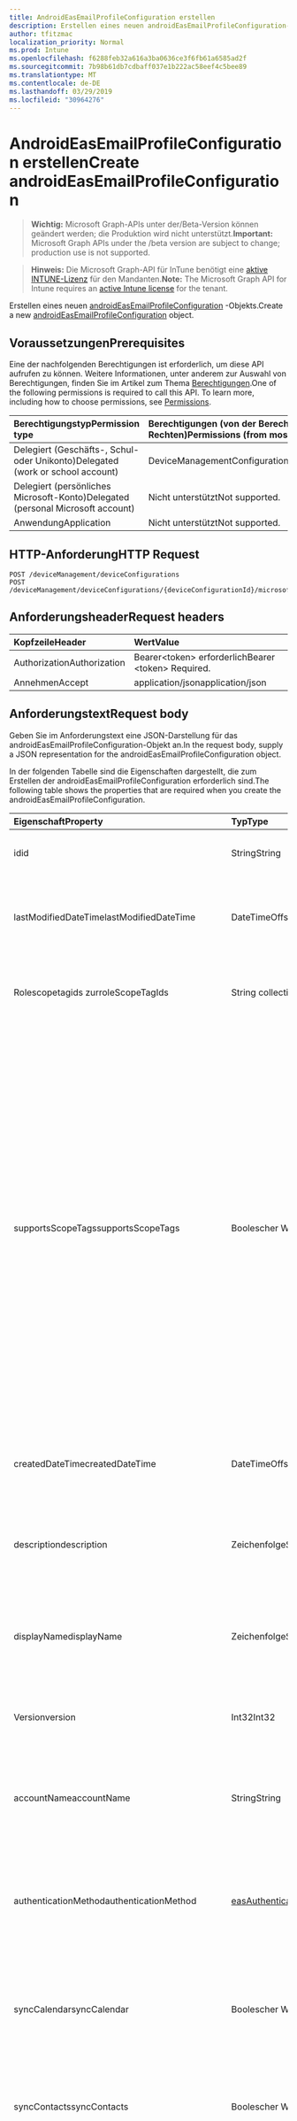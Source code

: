 ```yaml
---
title: AndroidEasEmailProfileConfiguration erstellen
description: Erstellen eines neuen androidEasEmailProfileConfiguration-Objekts.
author: tfitzmac
localization_priority: Normal
ms.prod: Intune
ms.openlocfilehash: f6288feb32a616a3ba0636ce3f6fb61a6585ad2f
ms.sourcegitcommit: 7b98b61db7cdbaff037e1b222ac58eef4c5bee89
ms.translationtype: MT
ms.contentlocale: de-DE
ms.lasthandoff: 03/29/2019
ms.locfileid: "30964276"
---
```

# <a name="create-androideasemailprofileconfiguration"></a><span data-ttu-id="350df-103">AndroidEasEmailProfileConfiguration erstellen</span><span class="sxs-lookup"><span data-stu-id="350df-103">Create androidEasEmailProfileConfiguration</span></span>

> <span data-ttu-id="350df-104">**Wichtig:** Microsoft Graph-APIs unter der/Beta-Version können geändert werden; die Produktion wird nicht unterstützt.</span><span class="sxs-lookup"><span data-stu-id="350df-104">**Important:** Microsoft Graph APIs under the /beta version are subject to change; production use is not supported.</span></span>

> <span data-ttu-id="350df-105">**Hinweis:** Die Microsoft Graph-API für InTune benötigt eine [aktive INTUNE-Lizenz](https://go.microsoft.com/fwlink/?linkid=839381) für den Mandanten.</span><span class="sxs-lookup"><span data-stu-id="350df-105">**Note:** The Microsoft Graph API for Intune requires an [active Intune license](https://go.microsoft.com/fwlink/?linkid=839381) for the tenant.</span></span>

<span data-ttu-id="350df-106">Erstellen eines neuen [androidEasEmailProfileConfiguration](../resources/intune-deviceconfig-androideasemailprofileconfiguration.md) -Objekts.</span><span class="sxs-lookup"><span data-stu-id="350df-106">Create a new [androidEasEmailProfileConfiguration](../resources/intune-deviceconfig-androideasemailprofileconfiguration.md) object.</span></span>

## <a name="prerequisites"></a><span data-ttu-id="350df-107">Voraussetzungen</span><span class="sxs-lookup"><span data-stu-id="350df-107">Prerequisites</span></span>
<span data-ttu-id="350df-p101">Eine der nachfolgenden Berechtigungen ist erforderlich, um diese API aufrufen zu können. Weitere Informationen, unter anderem zur Auswahl von Berechtigungen, finden Sie im Artikel zum Thema [Berechtigungen](/graph/permissions-reference).</span><span class="sxs-lookup"><span data-stu-id="350df-p101">One of the following permissions is required to call this API. To learn more, including how to choose permissions, see [Permissions](/graph/permissions-reference).</span></span>

|<span data-ttu-id="350df-110">Berechtigungstyp</span><span class="sxs-lookup"><span data-stu-id="350df-110">Permission type</span></span>|<span data-ttu-id="350df-111">Berechtigungen (von der Berechtigung mit den meisten Rechten zu der mit den wenigsten Rechten)</span><span class="sxs-lookup"><span data-stu-id="350df-111">Permissions (from most to least privileged)</span></span>|
|:---|:---|
|<span data-ttu-id="350df-112">Delegiert (Geschäfts-, Schul- oder Unikonto)</span><span class="sxs-lookup"><span data-stu-id="350df-112">Delegated (work or school account)</span></span>|<span data-ttu-id="350df-113">DeviceManagementConfiguration.ReadWrite.All</span><span class="sxs-lookup"><span data-stu-id="350df-113">DeviceManagementConfiguration.ReadWrite.All</span></span>|
|<span data-ttu-id="350df-114">Delegiert (persönliches Microsoft-Konto)</span><span class="sxs-lookup"><span data-stu-id="350df-114">Delegated (personal Microsoft account)</span></span>|<span data-ttu-id="350df-115">Nicht unterstützt</span><span class="sxs-lookup"><span data-stu-id="350df-115">Not supported.</span></span>|
|<span data-ttu-id="350df-116">Anwendung</span><span class="sxs-lookup"><span data-stu-id="350df-116">Application</span></span>|<span data-ttu-id="350df-117">Nicht unterstützt</span><span class="sxs-lookup"><span data-stu-id="350df-117">Not supported.</span></span>|

## <a name="http-request"></a><span data-ttu-id="350df-118">HTTP-Anforderung</span><span class="sxs-lookup"><span data-stu-id="350df-118">HTTP Request</span></span>
<!-- {
  "blockType": "ignored"
}
-->
``` http
POST /deviceManagement/deviceConfigurations
POST /deviceManagement/deviceConfigurations/{deviceConfigurationId}/microsoft.graph.windowsDomainJoinConfiguration/networkAccessConfigurations
```

## <a name="request-headers"></a><span data-ttu-id="350df-119">Anforderungsheader</span><span class="sxs-lookup"><span data-stu-id="350df-119">Request headers</span></span>
|<span data-ttu-id="350df-120">Kopfzeile</span><span class="sxs-lookup"><span data-stu-id="350df-120">Header</span></span>|<span data-ttu-id="350df-121">Wert</span><span class="sxs-lookup"><span data-stu-id="350df-121">Value</span></span>|
|:---|:---|
|<span data-ttu-id="350df-122">Authorization</span><span class="sxs-lookup"><span data-stu-id="350df-122">Authorization</span></span>|<span data-ttu-id="350df-123">Bearer&lt;token&gt; erforderlich</span><span class="sxs-lookup"><span data-stu-id="350df-123">Bearer &lt;token&gt; Required.</span></span>|
|<span data-ttu-id="350df-124">Annehmen</span><span class="sxs-lookup"><span data-stu-id="350df-124">Accept</span></span>|<span data-ttu-id="350df-125">application/json</span><span class="sxs-lookup"><span data-stu-id="350df-125">application/json</span></span>|

## <a name="request-body"></a><span data-ttu-id="350df-126">Anforderungstext</span><span class="sxs-lookup"><span data-stu-id="350df-126">Request body</span></span>
<span data-ttu-id="350df-127">Geben Sie im Anforderungstext eine JSON-Darstellung für das androidEasEmailProfileConfiguration-Objekt an.</span><span class="sxs-lookup"><span data-stu-id="350df-127">In the request body, supply a JSON representation for the androidEasEmailProfileConfiguration object.</span></span>

<span data-ttu-id="350df-128">In der folgenden Tabelle sind die Eigenschaften dargestellt, die zum Erstellen der androidEasEmailProfileConfiguration erforderlich sind.</span><span class="sxs-lookup"><span data-stu-id="350df-128">The following table shows the properties that are required when you create the androidEasEmailProfileConfiguration.</span></span>

|<span data-ttu-id="350df-129">Eigenschaft</span><span class="sxs-lookup"><span data-stu-id="350df-129">Property</span></span>|<span data-ttu-id="350df-130">Typ</span><span class="sxs-lookup"><span data-stu-id="350df-130">Type</span></span>|<span data-ttu-id="350df-131">Beschreibung</span><span class="sxs-lookup"><span data-stu-id="350df-131">Description</span></span>|
|:---|:---|:---|
|<span data-ttu-id="350df-132">id</span><span class="sxs-lookup"><span data-stu-id="350df-132">id</span></span>|<span data-ttu-id="350df-133">String</span><span class="sxs-lookup"><span data-stu-id="350df-133">String</span></span>|<span data-ttu-id="350df-134">Schlüssel der Entität</span><span class="sxs-lookup"><span data-stu-id="350df-134">Key of the entity.</span></span> <span data-ttu-id="350df-135">Geerbt von [deviceConfiguration](../resources/intune-deviceconfig-deviceconfiguration.md).</span><span class="sxs-lookup"><span data-stu-id="350df-135">Inherited from [deviceConfiguration](../resources/intune-deviceconfig-deviceconfiguration.md)</span></span>|
|<span data-ttu-id="350df-136">lastModifiedDateTime</span><span class="sxs-lookup"><span data-stu-id="350df-136">lastModifiedDateTime</span></span>|<span data-ttu-id="350df-137">DateTimeOffset</span><span class="sxs-lookup"><span data-stu-id="350df-137">DateTimeOffset</span></span>|<span data-ttu-id="350df-138">Datum und Uhrzeit der letzten Änderung des Objekts.</span><span class="sxs-lookup"><span data-stu-id="350df-138">DateTime the object was last modified.</span></span> <span data-ttu-id="350df-139">Geerbt von [deviceConfiguration](../resources/intune-deviceconfig-deviceconfiguration.md).</span><span class="sxs-lookup"><span data-stu-id="350df-139">Inherited from [deviceConfiguration](../resources/intune-deviceconfig-deviceconfiguration.md)</span></span>|
|<span data-ttu-id="350df-140">Rolescopetagids zur</span><span class="sxs-lookup"><span data-stu-id="350df-140">roleScopeTagIds</span></span>|<span data-ttu-id="350df-141">String collection</span><span class="sxs-lookup"><span data-stu-id="350df-141">String collection</span></span>|<span data-ttu-id="350df-142">Liste der Bereichs Tags für diese Entitätsinstanz.</span><span class="sxs-lookup"><span data-stu-id="350df-142">List of Scope Tags for this Entity instance.</span></span> <span data-ttu-id="350df-143">Geerbt von [deviceConfiguration](../resources/intune-deviceconfig-deviceconfiguration.md).</span><span class="sxs-lookup"><span data-stu-id="350df-143">Inherited from [deviceConfiguration](../resources/intune-deviceconfig-deviceconfiguration.md)</span></span>|
|<span data-ttu-id="350df-144">supportsScopeTags</span><span class="sxs-lookup"><span data-stu-id="350df-144">supportsScopeTags</span></span>|<span data-ttu-id="350df-145">Boolescher Wert</span><span class="sxs-lookup"><span data-stu-id="350df-145">Boolean</span></span>|<span data-ttu-id="350df-146">Gibt an, ob die zugrunde liegende Gerätekonfiguration die Zuweisung von Bereichs Tags unterstützt.</span><span class="sxs-lookup"><span data-stu-id="350df-146">Indicates whether or not the underlying Device Configuration supports the assignment of scope tags.</span></span> <span data-ttu-id="350df-147">Das Zuweisen zur ScopeTags-Eigenschaft ist nicht zulässig, wenn dieser Wert auf false festgelegt ist und Entitäten für bereichsbezogene Benutzer nicht sichtbar sind.</span><span class="sxs-lookup"><span data-stu-id="350df-147">Assigning to the ScopeTags property is not allowed when this value is false and entities will not be visible to scoped users.</span></span> <span data-ttu-id="350df-148">Dies geschieht für in Silverlight erstellte Legacy Richtlinien und kann durch Löschen und erneutes Erstellen der Richtlinie im Azure-Portal aufgelöst werden.</span><span class="sxs-lookup"><span data-stu-id="350df-148">This occurs for Legacy policies created in Silverlight and can be resolved by deleting and recreating the policy in the Azure Portal.</span></span> <span data-ttu-id="350df-149">Diese Eigenschaft ist schreibgeschützt.</span><span class="sxs-lookup"><span data-stu-id="350df-149">This property is read-only.</span></span> <span data-ttu-id="350df-150">Geerbt von [deviceConfiguration](../resources/intune-deviceconfig-deviceconfiguration.md).</span><span class="sxs-lookup"><span data-stu-id="350df-150">Inherited from [deviceConfiguration](../resources/intune-deviceconfig-deviceconfiguration.md)</span></span>|
|<span data-ttu-id="350df-151">createdDateTime</span><span class="sxs-lookup"><span data-stu-id="350df-151">createdDateTime</span></span>|<span data-ttu-id="350df-152">DateTimeOffset</span><span class="sxs-lookup"><span data-stu-id="350df-152">DateTimeOffset</span></span>|<span data-ttu-id="350df-153">Datum und Uhrzeit der Erstellung des Objekts.</span><span class="sxs-lookup"><span data-stu-id="350df-153">DateTime the object was created.</span></span> <span data-ttu-id="350df-154">Geerbt von [deviceConfiguration](../resources/intune-deviceconfig-deviceconfiguration.md).</span><span class="sxs-lookup"><span data-stu-id="350df-154">Inherited from [deviceConfiguration](../resources/intune-deviceconfig-deviceconfiguration.md)</span></span>|
|<span data-ttu-id="350df-155">description</span><span class="sxs-lookup"><span data-stu-id="350df-155">description</span></span>|<span data-ttu-id="350df-156">Zeichenfolge</span><span class="sxs-lookup"><span data-stu-id="350df-156">String</span></span>|<span data-ttu-id="350df-157">Beschreibung der Gerätekonfiguration (vom Administrator festgelegt).</span><span class="sxs-lookup"><span data-stu-id="350df-157">Admin provided description of the Device Configuration.</span></span> <span data-ttu-id="350df-158">Geerbt von [deviceConfiguration](../resources/intune-deviceconfig-deviceconfiguration.md).</span><span class="sxs-lookup"><span data-stu-id="350df-158">Inherited from [deviceConfiguration](../resources/intune-deviceconfig-deviceconfiguration.md)</span></span>|
|<span data-ttu-id="350df-159">displayName</span><span class="sxs-lookup"><span data-stu-id="350df-159">displayName</span></span>|<span data-ttu-id="350df-160">Zeichenfolge</span><span class="sxs-lookup"><span data-stu-id="350df-160">String</span></span>|<span data-ttu-id="350df-161">Name der Gerätekonfiguration (vom Administrator festgelegt).</span><span class="sxs-lookup"><span data-stu-id="350df-161">Admin provided name of the device configuration.</span></span> <span data-ttu-id="350df-162">Geerbt von [deviceConfiguration](../resources/intune-deviceconfig-deviceconfiguration.md).</span><span class="sxs-lookup"><span data-stu-id="350df-162">Inherited from [deviceConfiguration](../resources/intune-deviceconfig-deviceconfiguration.md)</span></span>|
|<span data-ttu-id="350df-163">Version</span><span class="sxs-lookup"><span data-stu-id="350df-163">version</span></span>|<span data-ttu-id="350df-164">Int32</span><span class="sxs-lookup"><span data-stu-id="350df-164">Int32</span></span>|<span data-ttu-id="350df-165">Version der Gerätekonfiguration.</span><span class="sxs-lookup"><span data-stu-id="350df-165">Version of the device configuration.</span></span> <span data-ttu-id="350df-166">Geerbt von [deviceConfiguration](../resources/intune-deviceconfig-deviceconfiguration.md).</span><span class="sxs-lookup"><span data-stu-id="350df-166">Inherited from [deviceConfiguration](../resources/intune-deviceconfig-deviceconfiguration.md)</span></span>|
|<span data-ttu-id="350df-167">accountName</span><span class="sxs-lookup"><span data-stu-id="350df-167">accountName</span></span>|<span data-ttu-id="350df-168">String</span><span class="sxs-lookup"><span data-stu-id="350df-168">String</span></span>|<span data-ttu-id="350df-169">Exchange ActiveSync-Kontonamen, der den Benutzern als Name des EAS-Profils (dieses) angezeigt wird.</span><span class="sxs-lookup"><span data-stu-id="350df-169">Exchange ActiveSync account name, displayed to users as name of EAS (this) profile.</span></span>|
|<span data-ttu-id="350df-170">authenticationMethod</span><span class="sxs-lookup"><span data-stu-id="350df-170">authenticationMethod</span></span>|[<span data-ttu-id="350df-171">easAuthenticationMethod</span><span class="sxs-lookup"><span data-stu-id="350df-171">easAuthenticationMethod</span></span>](../resources/intune-deviceconfig-easauthenticationmethod.md)|<span data-ttu-id="350df-172">Authentifizierungsmethode für Exchange ActiveSync.</span><span class="sxs-lookup"><span data-stu-id="350df-172">Authentication method for Exchange ActiveSync.</span></span> <span data-ttu-id="350df-173">Mögliche Werte sind: `usernameAndPassword` und `certificate`.</span><span class="sxs-lookup"><span data-stu-id="350df-173">Possible values are: `usernameAndPassword`, `certificate`.</span></span>|
|<span data-ttu-id="350df-174">syncCalendar</span><span class="sxs-lookup"><span data-stu-id="350df-174">syncCalendar</span></span>|<span data-ttu-id="350df-175">Boolescher Wert</span><span class="sxs-lookup"><span data-stu-id="350df-175">Boolean</span></span>|<span data-ttu-id="350df-176">Schaltet die Synchronisierung des Kalenders ein.</span><span class="sxs-lookup"><span data-stu-id="350df-176">Toggles syncing the calendar.</span></span> <span data-ttu-id="350df-177">Wenn der Wert auf false festgelegt ist, wird der Kalender auf dem Gerät deaktiviert.</span><span class="sxs-lookup"><span data-stu-id="350df-177">If set to false calendar is turned off on the device.</span></span>|
|<span data-ttu-id="350df-178">syncContacts</span><span class="sxs-lookup"><span data-stu-id="350df-178">syncContacts</span></span>|<span data-ttu-id="350df-179">Boolescher Wert</span><span class="sxs-lookup"><span data-stu-id="350df-179">Boolean</span></span>|<span data-ttu-id="350df-180">Schaltet die Synchronisierungs Kontakte ein.</span><span class="sxs-lookup"><span data-stu-id="350df-180">Toggles syncing contacts.</span></span> <span data-ttu-id="350df-181">Bei Festlegung auf false sind Kontakte auf dem Gerät deaktiviert.</span><span class="sxs-lookup"><span data-stu-id="350df-181">If set to false contacts are turned off on the device.</span></span>|
|<span data-ttu-id="350df-182">syncTasks</span><span class="sxs-lookup"><span data-stu-id="350df-182">syncTasks</span></span>|<span data-ttu-id="350df-183">Boolescher Wert</span><span class="sxs-lookup"><span data-stu-id="350df-183">Boolean</span></span>|<span data-ttu-id="350df-184">Schaltet Synchronisierungsaufgaben um.</span><span class="sxs-lookup"><span data-stu-id="350df-184">Toggles syncing tasks.</span></span> <span data-ttu-id="350df-185">Bei Festlegung auf false werden Aufgaben auf dem Gerät deaktiviert.</span><span class="sxs-lookup"><span data-stu-id="350df-185">If set to false tasks are turned off on the device.</span></span>|
|<span data-ttu-id="350df-186">syncNotes</span><span class="sxs-lookup"><span data-stu-id="350df-186">syncNotes</span></span>|<span data-ttu-id="350df-187">Boolescher Wert</span><span class="sxs-lookup"><span data-stu-id="350df-187">Boolean</span></span>|<span data-ttu-id="350df-188">Schaltet die Synchronisierungs Notizen ein.</span><span class="sxs-lookup"><span data-stu-id="350df-188">Toggles syncing notes.</span></span> <span data-ttu-id="350df-189">Wenn der Wert auf false festgelegt ist, werden die Notizen auf dem Gerät deaktiviert.</span><span class="sxs-lookup"><span data-stu-id="350df-189">If set to false notes are turned off on the device.</span></span>|
|<span data-ttu-id="350df-190">durationOfEmailToSync</span><span class="sxs-lookup"><span data-stu-id="350df-190">durationOfEmailToSync</span></span>|[<span data-ttu-id="350df-191">emailSyncDuration</span><span class="sxs-lookup"><span data-stu-id="350df-191">emailSyncDuration</span></span>](../resources/intune-deviceconfig-emailsyncduration.md)|<span data-ttu-id="350df-192">Uhrzeit, zu der e-Mails synchronisiert werden sollen.</span><span class="sxs-lookup"><span data-stu-id="350df-192">Duration of time email should be synced to.</span></span> <span data-ttu-id="350df-193">Mögliche Werte: `userDefined`, `oneDay`, `threeDays`, `oneWeek`, `twoWeeks`, `oneMonth`, `unlimited`.</span><span class="sxs-lookup"><span data-stu-id="350df-193">Possible values are: `userDefined`, `oneDay`, `threeDays`, `oneWeek`, `twoWeeks`, `oneMonth`, `unlimited`.</span></span>|
|<span data-ttu-id="350df-194">emailAddressSource</span><span class="sxs-lookup"><span data-stu-id="350df-194">emailAddressSource</span></span>|[<span data-ttu-id="350df-195">userEmailSource</span><span class="sxs-lookup"><span data-stu-id="350df-195">userEmailSource</span></span>](../resources/intune-deviceconfig-useremailsource.md)|<span data-ttu-id="350df-196">E-Mail-Attribut, das von AAD ausgewählt und vor der Installation auf dem Gerät in dieses Profil eingefügt wird.</span><span class="sxs-lookup"><span data-stu-id="350df-196">Email attribute that is picked from AAD and injected into this profile before installing on the device.</span></span> <span data-ttu-id="350df-197">Mögliche Werte sind: `userPrincipalName` und `primarySmtpAddress`.</span><span class="sxs-lookup"><span data-stu-id="350df-197">Possible values are: `userPrincipalName`, `primarySmtpAddress`.</span></span>|
|<span data-ttu-id="350df-198">emailSyncSchedule</span><span class="sxs-lookup"><span data-stu-id="350df-198">emailSyncSchedule</span></span>|[<span data-ttu-id="350df-199">emailSyncSchedule</span><span class="sxs-lookup"><span data-stu-id="350df-199">emailSyncSchedule</span></span>](../resources/intune-deviceconfig-emailsyncschedule.md)|<span data-ttu-id="350df-200">Zeitplan für die e-Mail-Synchronisierung.</span><span class="sxs-lookup"><span data-stu-id="350df-200">Email sync schedule.</span></span> <span data-ttu-id="350df-201">Mögliche Werte: `userDefined`, `asMessagesArrive`, `manual`, `fifteenMinutes`, `thirtyMinutes`, `sixtyMinutes`, `basedOnMyUsage`.</span><span class="sxs-lookup"><span data-stu-id="350df-201">Possible values are: `userDefined`, `asMessagesArrive`, `manual`, `fifteenMinutes`, `thirtyMinutes`, `sixtyMinutes`, `basedOnMyUsage`.</span></span>|
|<span data-ttu-id="350df-202">hostName</span><span class="sxs-lookup"><span data-stu-id="350df-202">hostName</span></span>|<span data-ttu-id="350df-203">String</span><span class="sxs-lookup"><span data-stu-id="350df-203">String</span></span>|<span data-ttu-id="350df-204">Exchange-Speicherort (URL), mit dem die systemeigene Mail-App eine Verbindung herstellt.</span><span class="sxs-lookup"><span data-stu-id="350df-204">Exchange location (URL) that the native mail app connects to.</span></span>|
|<span data-ttu-id="350df-205">requireSmime</span><span class="sxs-lookup"><span data-stu-id="350df-205">requireSmime</span></span>|<span data-ttu-id="350df-206">Boolescher Wert</span><span class="sxs-lookup"><span data-stu-id="350df-206">Boolean</span></span>|<span data-ttu-id="350df-207">Gibt an, ob S/MIME-Zertifikat verwendet werden soll.</span><span class="sxs-lookup"><span data-stu-id="350df-207">Indicates whether or not to use S/MIME certificate.</span></span>|
|<span data-ttu-id="350df-208">requireSsl</span><span class="sxs-lookup"><span data-stu-id="350df-208">requireSsl</span></span>|<span data-ttu-id="350df-209">Boolescher Wert</span><span class="sxs-lookup"><span data-stu-id="350df-209">Boolean</span></span>|<span data-ttu-id="350df-210">Gibt an, ob SSL verwendet werden soll.</span><span class="sxs-lookup"><span data-stu-id="350df-210">Indicates whether or not to use SSL.</span></span>|
|<span data-ttu-id="350df-211">usernameSource</span><span class="sxs-lookup"><span data-stu-id="350df-211">usernameSource</span></span>|[<span data-ttu-id="350df-212">androidUsernameSource</span><span class="sxs-lookup"><span data-stu-id="350df-212">androidUsernameSource</span></span>](../resources/intune-deviceconfig-androidusernamesource.md)|<span data-ttu-id="350df-213">UserName-Attribut, das von AAD entnommen und vor der Installation auf dem Gerät in dieses Profil eingefügt wird.</span><span class="sxs-lookup"><span data-stu-id="350df-213">Username attribute that is picked from AAD and injected into this profile before installing on the device.</span></span> <span data-ttu-id="350df-214">Mögliche Werte sind: `username`, `userPrincipalName`, `samAccountName` und `primarySmtpAddress`.</span><span class="sxs-lookup"><span data-stu-id="350df-214">Possible values are: `username`, `userPrincipalName`, `samAccountName`, `primarySmtpAddress`.</span></span>|
|<span data-ttu-id="350df-215">userDomainNameSource</span><span class="sxs-lookup"><span data-stu-id="350df-215">userDomainNameSource</span></span>|[<span data-ttu-id="350df-216">domainNameSource</span><span class="sxs-lookup"><span data-stu-id="350df-216">domainNameSource</span></span>](../resources/intune-deviceconfig-domainnamesource.md)|<span data-ttu-id="350df-217">UserDomainname-Attribut, das von AAD ausgewählt und vor der Installation auf dem Gerät in dieses Profil eingefügt wird.</span><span class="sxs-lookup"><span data-stu-id="350df-217">UserDomainname attribute that is picked from AAD and injected into this profile before installing on the device.</span></span> <span data-ttu-id="350df-218">Mögliche Werte sind: `fullDomainName` und `netBiosDomainName`.</span><span class="sxs-lookup"><span data-stu-id="350df-218">Possible values are: `fullDomainName`, `netBiosDomainName`.</span></span>|
|<span data-ttu-id="350df-219">customDomainName</span><span class="sxs-lookup"><span data-stu-id="350df-219">customDomainName</span></span>|<span data-ttu-id="350df-220">String</span><span class="sxs-lookup"><span data-stu-id="350df-220">String</span></span>|<span data-ttu-id="350df-221">Benutzerdefinierter Domänenname, der beim Generieren eines e-Mail-Profils verwendet wird, bevor es auf dem Gerät installiert wird.</span><span class="sxs-lookup"><span data-stu-id="350df-221">Custom domain name value used while generating an email profile before installing on the device.</span></span>|



## <a name="response"></a><span data-ttu-id="350df-222">Antwort</span><span class="sxs-lookup"><span data-stu-id="350df-222">Response</span></span>
<span data-ttu-id="350df-223">Bei erfolgreicher Ausführung gibt diese Methode den `201 Created` Antwortcode und ein [androidEasEmailProfileConfiguration](../resources/intune-deviceconfig-androideasemailprofileconfiguration.md) -Objekt im Antworttext zurück.</span><span class="sxs-lookup"><span data-stu-id="350df-223">If successful, this method returns a `201 Created` response code and a [androidEasEmailProfileConfiguration](../resources/intune-deviceconfig-androideasemailprofileconfiguration.md) object in the response body.</span></span>

## <a name="example"></a><span data-ttu-id="350df-224">Beispiel</span><span class="sxs-lookup"><span data-stu-id="350df-224">Example</span></span>

### <a name="request"></a><span data-ttu-id="350df-225">Anforderung</span><span class="sxs-lookup"><span data-stu-id="350df-225">Request</span></span>
<span data-ttu-id="350df-226">Nachfolgend sehen Sie ein Beispiel der Anforderung.</span><span class="sxs-lookup"><span data-stu-id="350df-226">Here is an example of the request.</span></span>
``` http
POST https://graph.microsoft.com/beta/deviceManagement/deviceConfigurations
Content-type: application/json
Content-length: 793

{
  "@odata.type": "#microsoft.graph.androidEasEmailProfileConfiguration",
  "roleScopeTagIds": [
    "Role Scope Tag Ids value"
  ],
  "supportsScopeTags": true,
  "description": "Description value",
  "displayName": "Display Name value",
  "version": 7,
  "accountName": "Account Name value",
  "authenticationMethod": "certificate",
  "syncCalendar": true,
  "syncContacts": true,
  "syncTasks": true,
  "syncNotes": true,
  "durationOfEmailToSync": "oneDay",
  "emailAddressSource": "primarySmtpAddress",
  "emailSyncSchedule": "asMessagesArrive",
  "hostName": "Host Name value",
  "requireSmime": true,
  "requireSsl": true,
  "usernameSource": "userPrincipalName",
  "userDomainNameSource": "netBiosDomainName",
  "customDomainName": "Custom Domain Name value"
}
```

### <a name="response"></a><span data-ttu-id="350df-227">Antwort</span><span class="sxs-lookup"><span data-stu-id="350df-227">Response</span></span>
<span data-ttu-id="350df-p120">Nachfolgend sehen Sie ein Beispiel der Antwort. Hinweis: Das hier gezeigte Antwortobjekt ist möglicherweise aus Platzgründen abgeschnitten. Von einem tatsächlichen Aufruf werden alle Eigenschaften zurückgegeben.</span><span class="sxs-lookup"><span data-stu-id="350df-p120">Here is an example of the response. Note: The response object shown here may be truncated for brevity. All of the properties will be returned from an actual call.</span></span>
``` http
HTTP/1.1 201 Created
Content-Type: application/json
Content-Length: 965

{
  "@odata.type": "#microsoft.graph.androidEasEmailProfileConfiguration",
  "id": "ee5e5610-5610-ee5e-1056-5eee10565eee",
  "lastModifiedDateTime": "2017-01-01T00:00:35.1329464-08:00",
  "roleScopeTagIds": [
    "Role Scope Tag Ids value"
  ],
  "supportsScopeTags": true,
  "createdDateTime": "2017-01-01T00:02:43.5775965-08:00",
  "description": "Description value",
  "displayName": "Display Name value",
  "version": 7,
  "accountName": "Account Name value",
  "authenticationMethod": "certificate",
  "syncCalendar": true,
  "syncContacts": true,
  "syncTasks": true,
  "syncNotes": true,
  "durationOfEmailToSync": "oneDay",
  "emailAddressSource": "primarySmtpAddress",
  "emailSyncSchedule": "asMessagesArrive",
  "hostName": "Host Name value",
  "requireSmime": true,
  "requireSsl": true,
  "usernameSource": "userPrincipalName",
  "userDomainNameSource": "netBiosDomainName",
  "customDomainName": "Custom Domain Name value"
}
```




